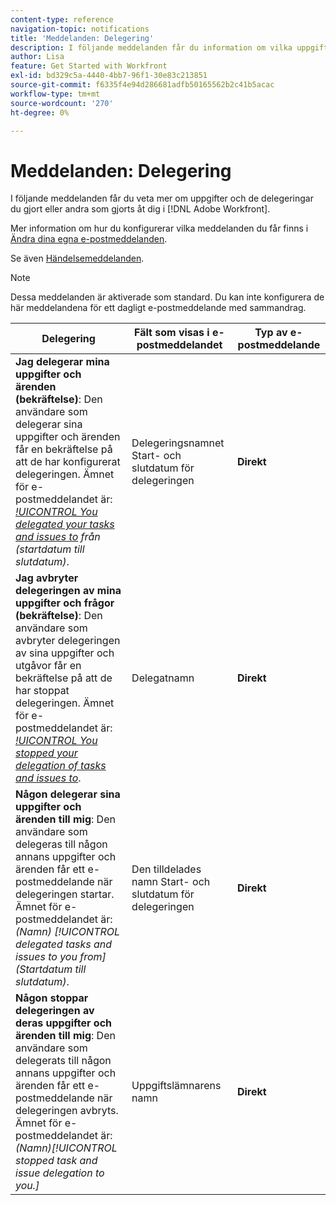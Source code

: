 ```yaml
---
content-type: reference
navigation-topic: notifications
title: 'Meddelanden: Delegering'
description: I följande meddelanden får du information om vilka uppgifter du har gjort och vilka delegeringar du har gjort åt dig i Adobe Workfront.
author: Lisa
feature: Get Started with Workfront
exl-id: bd329c5a-4440-4bb7-96f1-30e83c213851
source-git-commit: f6335f4e94d286681adfb50165562b2c41b5acac
workflow-type: tm+mt
source-wordcount: '270'
ht-degree: 0%

---
```


# Meddelanden: Delegering

I följande meddelanden får du veta mer om uppgifter och de delegeringar du gjort eller andra som gjorts åt dig i [!DNL Adobe Workfront].

Mer information om hur du konfigurerar vilka meddelanden du får finns i [Ändra dina egna e-postmeddelanden](activate-or-deactivate-your-own-event-notifications.md).

Se även [Händelsemeddelanden](event-notifications.md).

>[!NOTE]
>
>Dessa meddelanden är aktiverade som standard. Du kan inte konfigurera de här meddelandena för ett dagligt e-postmeddelande med sammandrag.

| Delegering | Fält som visas i e-postmeddelandet | Typ av e-postmeddelande |
|------------------------------------------------------------------------------------------------------------------------------------------------------------------------------------------------------------------------------------------------------------------------------------------------|-----------------------------------------------------|----------------------------|
| **Jag delegerar mina uppgifter och ärenden (bekräftelse)**: Den användare som delegerar sina uppgifter och ärenden får en bekräftelse på att de har konfigurerat delegeringen. Ämnet för e-postmeddelandet är: *[!UICONTROL You delegated your tasks and issues to](Namn) från (startdatum till slutdatum)*. | Delegeringsnamnet Start- och slutdatum för delegeringen | **Direkt** |
| **Jag avbryter delegeringen av mina uppgifter och frågor (bekräftelse)**: Den användare som avbryter delegeringen av sina uppgifter och utgåvor får en bekräftelse på att de har stoppat delegeringen. Ämnet för e-postmeddelandet är: *[!UICONTROL You stopped your delegation of tasks and issues to](Namn)*. | Delegatnamn | **Direkt** |
| **Någon delegerar sina uppgifter och ärenden till mig**: Den användare som delegeras till någon annans uppgifter och ärenden får ett e-postmeddelande när delegeringen startar. Ämnet för e-postmeddelandet är: *(Namn) [!UICONTROL delegated tasks and issues to you from] (Startdatum till slutdatum)*. | Den tilldelades namn Start- och slutdatum för delegeringen | **Direkt** |
| **Någon stoppar delegeringen av deras uppgifter och ärenden till mig**: Den användare som delegerats till någon annans uppgifter och ärenden får ett e-postmeddelande när delegeringen avbryts. Ämnet för e-postmeddelandet är: *(Namn)[!UICONTROL stopped task and issue delegation to you.]* | Uppgiftslämnarens namn | **Direkt** |
